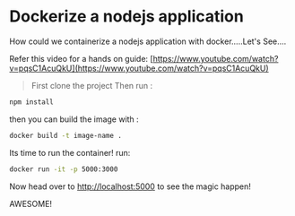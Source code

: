 # Dockerize a nodejs application
How could we containerize a nodejs application with docker.....Let's See....

Refer this video for a hands on guide: [https://www.youtube.com/watch?v=pqsC1AcuQkU](https://www.youtube.com/watch?v=pqsC1AcuQkU)


> First clone the project
Then run : 
```sh
npm install
```

then you can build the image with : 
```sh
docker build -t image-name .
```

Its time to run the container! run:
```sh
docker run -it -p 5000:3000
```

Now head over to [http://localhost:5000](https://localhost:5000) to see the magic happen!

AWESOME!
